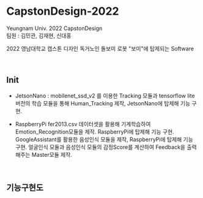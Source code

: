 # CapstonDesign-2022
Yeungnam Univ. 2022 CapstonDesign 
<br/>
팀원 : 김민관, 김재현, 신대홍
<br/>

2022 영남대학교 캡스톤 디자인 독거노인 돌보미 로봇 "보미"에 탑제되는 Software


<br/>

## Init
- JetsonNano : 
  mobilenet_ssd_v2 를 이용한 Tracking 모듈과 tensorflow lite 버전의 학습 모듈을 통해 Human_Tracking 제작, JetsonNano에 탑제해 기능 구현.
  
- RaspberryPi
  fer2013.csv 데이터셋을 활용해 기계학습하여 Emotion_Recognition모듈을 제작. RaspberryPi에 탑제해 기능 구현.
  GoogleAssistant를 활용한 음성인식 모듈을 제작,  RaspberryPi에 탑제해 기능 구현.
  얼굴인식 모듈과 음성인식 모듈의 감정Score를 계산하여 Feedback을 출력해주는 Master모듈 제작.
  
<br/>

## 기능구현도

##
